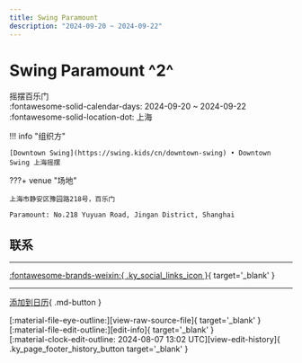 ```yaml
---
title: Swing Paramount
description: "2024-09-20 ~ 2024-09-22"
---
```


# Swing Paramount ^2^

摇摆百乐门  
:fontawesome-solid-calendar-days: 2024-09-20 ~ 2024-09-22  
:fontawesome-solid-location-dot: 上海  

!!! info "组织方"

    [Downtown Swing](https://swing.kids/cn/downtown-swing) • Downtown Swing 上海摇摆  

???+ venue "场地"

    上海市静安区豫园路218号，百乐门  
    Paramount: No.218 Yuyuan Road, Jingan District, Shanghai  

## 联系


---

 [:fontawesome-brands-weixin:{ .ky_social_links_icon }](https://mp.weixin.qq.com/s/MrktCK0mWRyZ0-uzbDzL6g){ target='_blank' }

---

[添加到日历](https://swing.news/ics/zh-Hans/2024/cn/swing-paramount-2024.ics){ .md-button }

<div class="ky_page_footer" markdown>
<div class="ky_page_footer_trailing" markdown="span">
[:material-file-eye-outline:][view-raw-source-file]{ target='_blank' }
[:material-file-edit-outline:][edit-info]{ target='_blank' }
</div>
<div class="ky_page_footer_leading" markdown="span">
[:material-clock-edit-outline: 2024-08-07 13:02 UTC][view-edit-history]{ .ky_page_footer_history_button target='_blank' }
</div>
</div>

[view-raw-source-file]: https://github.com/swingdance/events/blob/main/2024/cn/swing-paramount-2024.json "查看原始源文件"
[edit-info]: https://github.com/swingdance/events/issues/new?assignees=&labels=update+event&projects=&template=03-update_entity.yml&title=%5B2024%2Fcn%5D%20Swing%20Paramount&region=cn&year=2024&id=swing-paramount-2024&name=Swing%20Paramount&org_id=downtown-swing "编辑信息"

[view-edit-history]: https://github.com/swingdance/events/commits/main/2024/cn/swing-paramount-2024.json "查看编辑历史"
